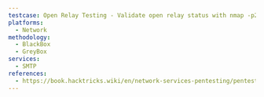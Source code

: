 ```yaml
---
testcase: Open Relay Testing - Validate open relay status with nmap -p25 --script smtp-open-relay -v <IP>
platforms: 
  - Network
methodology: 
  - BlackBox
  - GreyBox
services:
  - SMTP
references:
  - https://book.hacktricks.wiki/en/network-services-pentesting/pentesting-smtp/index.html
---
```

